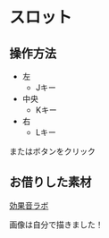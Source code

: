 # スロット

## 操作方法

* 左
  * Jキー
* 中央
  * Kキー
* 右
  * Lキー

またはボタンをクリック

## お借りした素材

[効果音ラボ](https://soundeffect-lab.info)

画像は自分で描きました！
